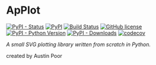 # ApPlot

[![PyPI - Status](https://img.shields.io/pypi/status/applot)](https://pypi.org/project/applot/)
[![PyPI](https://img.shields.io/pypi/v/applot)](https://pypi.org/project/applot/)
[![Build Status](https://travis-ci.org/a-poor/applot.svg?branch=master)](https://travis-ci.org/a-poor/applot)
[![GitHub license](https://img.shields.io/github/license/a-poor/applot)](https://github.com/a-poor/applot/blob/master/LICENSE)
[![PyPI - Python Version](https://img.shields.io/pypi/pyversions/applot)](https://pypi.org/project/applot/)
[![PyPI - Downloads](https://img.shields.io/pypi/dm/applot)](https://pypi.org/project/applot/)
[![codecov](https://codecov.io/gh/a-poor/applot/branch/master/graph/badge.svg)](https://codecov.io/gh/a-poor/applot)



_A small SVG plotting library written from scratch in Python._

created by Austin Poor

